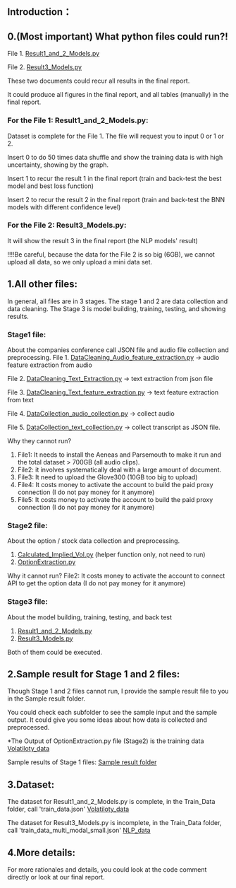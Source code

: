 Introduction：
------

0.(Most important) What python files could run?!
------
File 1. [Result1_and_2_Models.py](Stage2-3_Option%20and%20Stock%20data%20collection%20and%20model/Result1_and_2_Models.py)

File 2. [Result3_Models.py](Stage2-3_Option%20and%20Stock%20data%20collection%20and%20model/Result3_Model.py)

These two documents could recur all results in the final report.

It could produce all figures in the final report, and all tables (manually) in the final report.

### For the File 1: Result1_and_2_Models.py:
Dataset is complete for the File 1. The file will request you to input 0 or 1 or 2.

Insert 0 to do 50 times data shuffle and show the training data is with high uncertainty, showing by the graph.

Insert 1 to recur the result 1 in the final report (train and back-test the best model and best loss function)

Insert 2 to recur the result 2 in the final report (train and back-test the BNN models with different confidence level)

### For the File 2: Result3_Models.py:
It will show the result 3 in the final report (the NLP models' result)

!!!!Be careful, because the data for the File 2 is so big (6GB), we cannot upload all data, so we only upload a mini data set.


1.All other files:
------
In general, all files are in 3 stages. The stage 1 and 2 are data collection and data cleaning.
The Stage 3 is model building, training, testing, and showing results.

### Stage1 file:
About the companies conference call JSON file and audio file collection and preprocessing.
File 1. [DataCleaning_Audio_feature_extraction.py](DataCleaning_Audio_feature_extraction.py) -> audio feature extraction from audio

File 2. [DataCleaning_Text_Extraction.py](DataCleaning_Text_Extraction.py) -> text extraction from json file

File 3. [DataCleaning_Text_feature_extraction.py](DataCleaning_Text_feature_extraction.py) -> text feature extraction from text

File 4. [DataCollection_audio_collection.py](DataCollection_audio_collection.py) -> collect audio

File 5. [DataCollection_text_collection.py](DataCollection_text_collection.py) -> collect transcript as JSON file.

Why they cannot run?
1. File1: It needs to install the Aeneas and Parsemouth to make it run and the total dataset > 700GB (all audio clips).
2. File2: it involves systematically deal with a large amount of document.
3. File3: It need to upload the Glove300 (10GB too big to upload)
4. File4: It costs money to activate the account to build the paid proxy connection (I do not pay money for it anymore)
5. File5: It costs money to activate the account to build the paid proxy connection (I do not pay money for it anymore)


### Stage2 file:
About the option / stock data collection and preprocessing.
1. [Calculated_Implied_Vol.py](Stage2-3_Option%20and%20Stock%20data%20collection%20and%20model/Calculated_Implied_Vol.py) (helper function only, not need to run)
2. [OptionExtraction.py](Stage2-3_Option%20and%20Stock%20data%20collection%20and%20model/OptionExtraction.py)

Why it cannot run?
File2: It costs money to activate the account to connect API to get the option data (I do not pay money for it anymore)


### Stage3 file:
About the model building, training, testing, and back test
1. [Result1_and_2_Models.py](Stage2-3_Option%20and%20Stock%20data%20collection%20and%20model/Result1_and_2_Models.py)
2. [Result3_Models.py](Stage2-3_Option%20and%20Stock%20data%20collection%20and%20model/Result3_Model.py)

Both of them could be executed.

2.Sample result for Stage 1 and 2 files:
------
Though Stage 1 and 2 files cannot run, I provide the sample result file to you in the Sample result folder.

You could check each subfolder to see the sample input and the sample output. It could give you some ideas about how data is collected and preprocessed.

*The Output of OptionExtraction.py file (Stage2) is the training data [Volatiloty_data](Stage2-3_Option%20and%20Stock%20data%20collection%20and%20model/Training_Data/train_data.json)

Sample results of Stage 1 files:
[Sample result folder](Sample%20result)

3.Dataset:
------
The dataset for Result1_and_2_Models.py is complete, in the Train_Data folder, call 'train_data.json'
[Volatiloty_data](Stage2-3_Option%20and%20Stock%20data%20collection%20and%20model/Training_Data/train_data.json)

The dataset for Result3_Models.py is incomplete, in the Train_Data folder, call 'train_data_multi_modal_small.json'
[NLP_data](Stage2-3_Option%20and%20Stock%20data%20collection%20and%20model/Training_Data/train_data_multi_modal_small.json)

4.More details:
------
For more rationales and details, you could look at the code comment directly or look at our final report.
